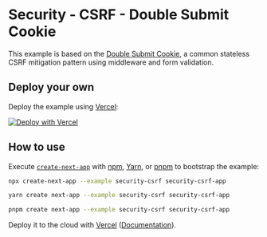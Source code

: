# Security - CSRF - Double Submit Cookie

This example is based on the [Double Submit Cookie](https://cheatsheetseries.owasp.org/cheatsheets/Cross-Site_Request_Forgery_Prevention_Cheat_Sheet.html#double-submit-cookie), a common stateless CSRF mitigation pattern using middleware and form validation.

## Deploy your own

Deploy the example using [Vercel](https://vercel.com?utm_source=github&utm_medium=readme&utm_campaign=next-example):

[![Deploy with Vercel](https://vercel.com/button)](https://vercel.com/new/git/external?repository-url=https://github.com/vercel/next.js/tree/canary/examples/security-csrf&project-name=security-csrf&repository-name=security-csrf)

## How to use

Execute [`create-next-app`](https://github.com/vercel/next.js/tree/canary/packages/create-next-app) with [npm](https://docs.npmjs.com/cli/init), [Yarn](https://yarnpkg.com/lang/en/docs/cli/create/), or [pnpm](https://pnpm.io) to bootstrap the example:

```bash
npx create-next-app --example security-csrf security-csrf-app
```

```bash
yarn create next-app --example security-csrf security-csrf-app
```

```bash
pnpm create next-app --example security-csrf security-csrf-app
```

Deploy it to the cloud with [Vercel](https://vercel.com/new?utm_source=github&utm_medium=readme&utm_campaign=next-example) ([Documentation](https://nextjs.org/docs/deployment)).